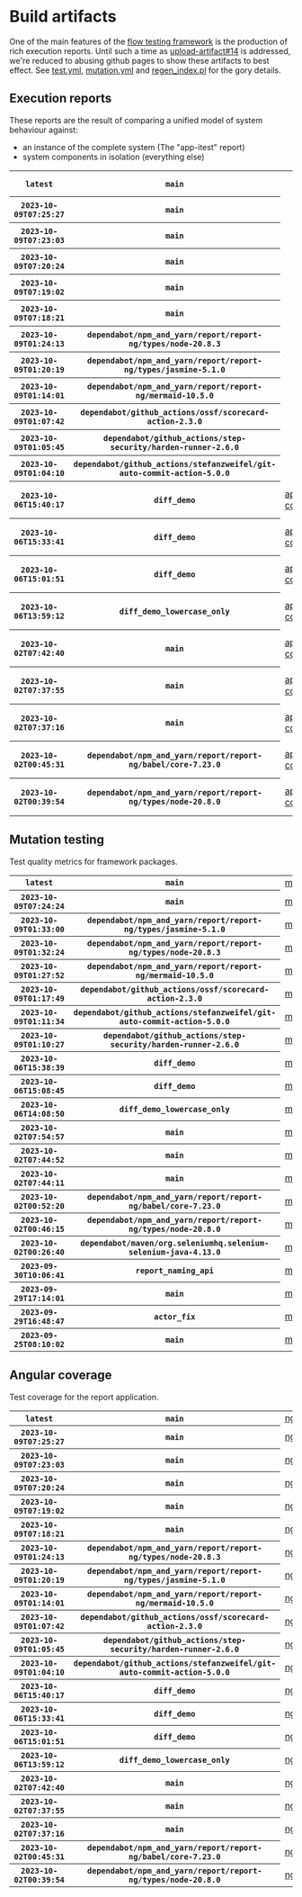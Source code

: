 # Build artifacts

One of the main features of the [flow testing framework](https://github.com/Mastercard/flow) is the production of rich execution reports.
Until such a time as [upload-artifact#14](https://github.com/actions/upload-artifact/issues/14) is addressed, we're reduced to abusing github pages to show these artifacts to best effect.
See [test.yml](https://github.com/Mastercard/flow/blob/main/.github/workflows/test.yml), [mutation.yml](https://github.com/Mastercard/flow/blob/main/.github/workflows/mutation.yml) and [regen_index.pl](https://github.com/Mastercard/flow/blob/pages/regen_index.pl) for the gory details.

## Execution reports

These reports are the result of comparing a unified model of system behaviour against:
 * an instance of the complete system (The "app-itest" report)
 * system components in isolation (everything else)

<!-- start:execution -->
<table>
	<tbody>
		<tr> <th><code>latest</code></th>
			 <th><code>main</code></th>
			<td></td>
			<td></td>
			<td></td>
			<td></td>
			<td></td>
			<td></td>
			<td></td>
			<td><a href="execution/latest/assert/assert-core/target/mctf/latest/index.html">assert/assert-core</a></td>
			<td><a href="execution/latest/example/app-core/target/mctf/latest/index.html">example/app-core</a></td>
			<td><a href="execution/latest/example/app-histogram/target/mctf/latest/index.html">example/app-histogram</a></td>
			<td><a href="execution/latest/example/app-itest/target/mctf/latest/index.html">example/app-itest</a></td>
			<td><a href="execution/latest/example/app-queue/target/mctf/latest/index.html">example/app-queue</a></td>
			<td><a href="execution/latest/example/app-store/target/mctf/latest/index.html">example/app-store</a></td>
			<td><a href="execution/latest/example/app-ui/target/mctf/latest/index.html">example/app-ui</a></td>
			<td><a href="execution/latest/example/app-web-ui/target/mctf/latest/index.html">example/app-web-ui</a></td>
		</tr>
		<tr> <th><code>2023-10-09T07:25:27</code></th>
			 <th><code>main</code></th>
			<td></td>
			<td></td>
			<td></td>
			<td></td>
			<td></td>
			<td></td>
			<td></td>
			<td><a href="execution/1696836327/assert/assert-core/target/mctf/latest/index.html">assert/assert-core</a></td>
			<td><a href="execution/1696836327/example/app-core/target/mctf/latest/index.html">example/app-core</a></td>
			<td><a href="execution/1696836327/example/app-histogram/target/mctf/latest/index.html">example/app-histogram</a></td>
			<td><a href="execution/1696836327/example/app-itest/target/mctf/latest/index.html">example/app-itest</a></td>
			<td><a href="execution/1696836327/example/app-queue/target/mctf/latest/index.html">example/app-queue</a></td>
			<td><a href="execution/1696836327/example/app-store/target/mctf/latest/index.html">example/app-store</a></td>
			<td><a href="execution/1696836327/example/app-ui/target/mctf/latest/index.html">example/app-ui</a></td>
			<td><a href="execution/1696836327/example/app-web-ui/target/mctf/latest/index.html">example/app-web-ui</a></td>
		</tr>
		<tr> <th><code>2023-10-09T07:23:03</code></th>
			 <th><code>main</code></th>
			<td></td>
			<td></td>
			<td></td>
			<td></td>
			<td></td>
			<td></td>
			<td></td>
			<td><a href="execution/1696836183/assert/assert-core/target/mctf/latest/index.html">assert/assert-core</a></td>
			<td><a href="execution/1696836183/example/app-core/target/mctf/latest/index.html">example/app-core</a></td>
			<td><a href="execution/1696836183/example/app-histogram/target/mctf/latest/index.html">example/app-histogram</a></td>
			<td><a href="execution/1696836183/example/app-itest/target/mctf/latest/index.html">example/app-itest</a></td>
			<td><a href="execution/1696836183/example/app-queue/target/mctf/latest/index.html">example/app-queue</a></td>
			<td><a href="execution/1696836183/example/app-store/target/mctf/latest/index.html">example/app-store</a></td>
			<td><a href="execution/1696836183/example/app-ui/target/mctf/latest/index.html">example/app-ui</a></td>
			<td><a href="execution/1696836183/example/app-web-ui/target/mctf/latest/index.html">example/app-web-ui</a></td>
		</tr>
		<tr> <th><code>2023-10-09T07:20:24</code></th>
			 <th><code>main</code></th>
			<td></td>
			<td></td>
			<td></td>
			<td></td>
			<td></td>
			<td></td>
			<td></td>
			<td><a href="execution/1696836024/assert/assert-core/target/mctf/latest/index.html">assert/assert-core</a></td>
			<td><a href="execution/1696836024/example/app-core/target/mctf/latest/index.html">example/app-core</a></td>
			<td><a href="execution/1696836024/example/app-histogram/target/mctf/latest/index.html">example/app-histogram</a></td>
			<td><a href="execution/1696836024/example/app-itest/target/mctf/latest/index.html">example/app-itest</a></td>
			<td><a href="execution/1696836024/example/app-queue/target/mctf/latest/index.html">example/app-queue</a></td>
			<td><a href="execution/1696836024/example/app-store/target/mctf/latest/index.html">example/app-store</a></td>
			<td><a href="execution/1696836024/example/app-ui/target/mctf/latest/index.html">example/app-ui</a></td>
			<td><a href="execution/1696836024/example/app-web-ui/target/mctf/latest/index.html">example/app-web-ui</a></td>
		</tr>
		<tr> <th><code>2023-10-09T07:19:02</code></th>
			 <th><code>main</code></th>
			<td></td>
			<td></td>
			<td></td>
			<td></td>
			<td></td>
			<td></td>
			<td></td>
			<td><a href="execution/1696835942/assert/assert-core/target/mctf/latest/index.html">assert/assert-core</a></td>
			<td><a href="execution/1696835942/example/app-core/target/mctf/latest/index.html">example/app-core</a></td>
			<td><a href="execution/1696835942/example/app-histogram/target/mctf/latest/index.html">example/app-histogram</a></td>
			<td><a href="execution/1696835942/example/app-itest/target/mctf/latest/index.html">example/app-itest</a></td>
			<td><a href="execution/1696835942/example/app-queue/target/mctf/latest/index.html">example/app-queue</a></td>
			<td><a href="execution/1696835942/example/app-store/target/mctf/latest/index.html">example/app-store</a></td>
			<td><a href="execution/1696835942/example/app-ui/target/mctf/latest/index.html">example/app-ui</a></td>
			<td><a href="execution/1696835942/example/app-web-ui/target/mctf/latest/index.html">example/app-web-ui</a></td>
		</tr>
		<tr> <th><code>2023-10-09T07:18:21</code></th>
			 <th><code>main</code></th>
			<td></td>
			<td></td>
			<td></td>
			<td></td>
			<td></td>
			<td></td>
			<td></td>
			<td><a href="execution/1696835901/assert/assert-core/target/mctf/latest/index.html">assert/assert-core</a></td>
			<td><a href="execution/1696835901/example/app-core/target/mctf/latest/index.html">example/app-core</a></td>
			<td><a href="execution/1696835901/example/app-histogram/target/mctf/latest/index.html">example/app-histogram</a></td>
			<td><a href="execution/1696835901/example/app-itest/target/mctf/latest/index.html">example/app-itest</a></td>
			<td><a href="execution/1696835901/example/app-queue/target/mctf/latest/index.html">example/app-queue</a></td>
			<td><a href="execution/1696835901/example/app-store/target/mctf/latest/index.html">example/app-store</a></td>
			<td><a href="execution/1696835901/example/app-ui/target/mctf/latest/index.html">example/app-ui</a></td>
			<td><a href="execution/1696835901/example/app-web-ui/target/mctf/latest/index.html">example/app-web-ui</a></td>
		</tr>
		<tr> <th><code>2023-10-09T01:24:13</code></th>
			 <th><code>dependabot/npm_and_yarn/report/report-ng/types/node-20.8.3</code></th>
			<td></td>
			<td></td>
			<td></td>
			<td></td>
			<td></td>
			<td></td>
			<td></td>
			<td><a href="execution/1696814653/assert/assert-core/target/mctf/latest/index.html">assert/assert-core</a></td>
			<td><a href="execution/1696814653/example/app-core/target/mctf/latest/index.html">example/app-core</a></td>
			<td><a href="execution/1696814653/example/app-histogram/target/mctf/latest/index.html">example/app-histogram</a></td>
			<td><a href="execution/1696814653/example/app-itest/target/mctf/latest/index.html">example/app-itest</a></td>
			<td><a href="execution/1696814653/example/app-queue/target/mctf/latest/index.html">example/app-queue</a></td>
			<td><a href="execution/1696814653/example/app-store/target/mctf/latest/index.html">example/app-store</a></td>
			<td><a href="execution/1696814653/example/app-ui/target/mctf/latest/index.html">example/app-ui</a></td>
			<td><a href="execution/1696814653/example/app-web-ui/target/mctf/latest/index.html">example/app-web-ui</a></td>
		</tr>
		<tr> <th><code>2023-10-09T01:20:19</code></th>
			 <th><code>dependabot/npm_and_yarn/report/report-ng/types/jasmine-5.1.0</code></th>
			<td></td>
			<td></td>
			<td></td>
			<td></td>
			<td></td>
			<td></td>
			<td></td>
			<td><a href="execution/1696814419/assert/assert-core/target/mctf/latest/index.html">assert/assert-core</a></td>
			<td><a href="execution/1696814419/example/app-core/target/mctf/latest/index.html">example/app-core</a></td>
			<td><a href="execution/1696814419/example/app-histogram/target/mctf/latest/index.html">example/app-histogram</a></td>
			<td><a href="execution/1696814419/example/app-itest/target/mctf/latest/index.html">example/app-itest</a></td>
			<td><a href="execution/1696814419/example/app-queue/target/mctf/latest/index.html">example/app-queue</a></td>
			<td><a href="execution/1696814419/example/app-store/target/mctf/latest/index.html">example/app-store</a></td>
			<td><a href="execution/1696814419/example/app-ui/target/mctf/latest/index.html">example/app-ui</a></td>
			<td><a href="execution/1696814419/example/app-web-ui/target/mctf/latest/index.html">example/app-web-ui</a></td>
		</tr>
		<tr> <th><code>2023-10-09T01:14:01</code></th>
			 <th><code>dependabot/npm_and_yarn/report/report-ng/mermaid-10.5.0</code></th>
			<td></td>
			<td></td>
			<td></td>
			<td></td>
			<td></td>
			<td></td>
			<td></td>
			<td><a href="execution/1696814041/assert/assert-core/target/mctf/latest/index.html">assert/assert-core</a></td>
			<td><a href="execution/1696814041/example/app-core/target/mctf/latest/index.html">example/app-core</a></td>
			<td><a href="execution/1696814041/example/app-histogram/target/mctf/latest/index.html">example/app-histogram</a></td>
			<td><a href="execution/1696814041/example/app-itest/target/mctf/latest/index.html">example/app-itest</a></td>
			<td><a href="execution/1696814041/example/app-queue/target/mctf/latest/index.html">example/app-queue</a></td>
			<td><a href="execution/1696814041/example/app-store/target/mctf/latest/index.html">example/app-store</a></td>
			<td><a href="execution/1696814041/example/app-ui/target/mctf/latest/index.html">example/app-ui</a></td>
			<td><a href="execution/1696814041/example/app-web-ui/target/mctf/latest/index.html">example/app-web-ui</a></td>
		</tr>
		<tr> <th><code>2023-10-09T01:07:42</code></th>
			 <th><code>dependabot/github_actions/ossf/scorecard-action-2.3.0</code></th>
			<td></td>
			<td></td>
			<td></td>
			<td></td>
			<td></td>
			<td></td>
			<td></td>
			<td><a href="execution/1696813662/assert/assert-core/target/mctf/latest/index.html">assert/assert-core</a></td>
			<td><a href="execution/1696813662/example/app-core/target/mctf/latest/index.html">example/app-core</a></td>
			<td><a href="execution/1696813662/example/app-histogram/target/mctf/latest/index.html">example/app-histogram</a></td>
			<td><a href="execution/1696813662/example/app-itest/target/mctf/latest/index.html">example/app-itest</a></td>
			<td><a href="execution/1696813662/example/app-queue/target/mctf/latest/index.html">example/app-queue</a></td>
			<td><a href="execution/1696813662/example/app-store/target/mctf/latest/index.html">example/app-store</a></td>
			<td><a href="execution/1696813662/example/app-ui/target/mctf/latest/index.html">example/app-ui</a></td>
			<td><a href="execution/1696813662/example/app-web-ui/target/mctf/latest/index.html">example/app-web-ui</a></td>
		</tr>
		<tr> <th><code>2023-10-09T01:05:45</code></th>
			 <th><code>dependabot/github_actions/step-security/harden-runner-2.6.0</code></th>
			<td></td>
			<td></td>
			<td></td>
			<td></td>
			<td></td>
			<td></td>
			<td></td>
			<td><a href="execution/1696813545/assert/assert-core/target/mctf/latest/index.html">assert/assert-core</a></td>
			<td><a href="execution/1696813545/example/app-core/target/mctf/latest/index.html">example/app-core</a></td>
			<td><a href="execution/1696813545/example/app-histogram/target/mctf/latest/index.html">example/app-histogram</a></td>
			<td><a href="execution/1696813545/example/app-itest/target/mctf/latest/index.html">example/app-itest</a></td>
			<td><a href="execution/1696813545/example/app-queue/target/mctf/latest/index.html">example/app-queue</a></td>
			<td><a href="execution/1696813545/example/app-store/target/mctf/latest/index.html">example/app-store</a></td>
			<td><a href="execution/1696813545/example/app-ui/target/mctf/latest/index.html">example/app-ui</a></td>
			<td><a href="execution/1696813545/example/app-web-ui/target/mctf/latest/index.html">example/app-web-ui</a></td>
		</tr>
		<tr> <th><code>2023-10-09T01:04:10</code></th>
			 <th><code>dependabot/github_actions/stefanzweifel/git-auto-commit-action-5.0.0</code></th>
			<td></td>
			<td></td>
			<td></td>
			<td></td>
			<td></td>
			<td></td>
			<td></td>
			<td><a href="execution/1696813450/assert/assert-core/target/mctf/latest/index.html">assert/assert-core</a></td>
			<td><a href="execution/1696813450/example/app-core/target/mctf/latest/index.html">example/app-core</a></td>
			<td><a href="execution/1696813450/example/app-histogram/target/mctf/latest/index.html">example/app-histogram</a></td>
			<td><a href="execution/1696813450/example/app-itest/target/mctf/latest/index.html">example/app-itest</a></td>
			<td><a href="execution/1696813450/example/app-queue/target/mctf/latest/index.html">example/app-queue</a></td>
			<td><a href="execution/1696813450/example/app-store/target/mctf/latest/index.html">example/app-store</a></td>
			<td><a href="execution/1696813450/example/app-ui/target/mctf/latest/index.html">example/app-ui</a></td>
			<td><a href="execution/1696813450/example/app-web-ui/target/mctf/latest/index.html">example/app-web-ui</a></td>
		</tr>
		<tr> <th><code>2023-10-06T15:40:17</code></th>
			 <th><code>diff_demo</code></th>
			<td><a href="execution/1696606817/app-core/target/mctf/latest/index.html">app-core</a></td>
			<td><a href="execution/1696606817/app-histogram/target/mctf/latest/index.html">app-histogram</a></td>
			<td><a href="execution/1696606817/app-itest/target/mctf/latest/index.html">app-itest</a></td>
			<td><a href="execution/1696606817/app-queue/target/mctf/latest/index.html">app-queue</a></td>
			<td><a href="execution/1696606817/app-store/target/mctf/latest/index.html">app-store</a></td>
			<td><a href="execution/1696606817/app-ui/target/mctf/latest/index.html">app-ui</a></td>
			<td><a href="execution/1696606817/app-web-ui/target/mctf/latest/index.html">app-web-ui</a></td>
			<td></td>
			<td></td>
			<td></td>
			<td></td>
			<td></td>
			<td></td>
			<td></td>
			<td></td>
		</tr>
		<tr> <th><code>2023-10-06T15:33:41</code></th>
			 <th><code>diff_demo</code></th>
			<td><a href="execution/1696606421/example/app-core/target/mctf/latest/index.html">app-core</a></td>
			<td><a href="execution/1696606421/example/app-histogram/target/mctf/latest/index.html">app-histogram</a></td>
			<td><a href="execution/1696606421/example/app-itest/target/mctf/latest/index.html">app-itest</a></td>
			<td><a href="execution/1696606421/example/app-queue/target/mctf/latest/index.html">app-queue</a></td>
			<td><a href="execution/1696606421/example/app-store/target/mctf/latest/index.html">app-store</a></td>
			<td><a href="execution/1696606421/example/app-ui/target/mctf/latest/index.html">app-ui</a></td>
			<td><a href="execution/1696606421/example/app-web-ui/target/mctf/latest/index.html">app-web-ui</a></td>
			<td></td>
			<td></td>
			<td></td>
			<td></td>
			<td></td>
			<td></td>
			<td></td>
			<td></td>
		</tr>
		<tr> <th><code>2023-10-06T15:01:51</code></th>
			 <th><code>diff_demo</code></th>
			<td><a href="execution/1696604511/example/app-core/target/mctf/latest/index.html">app-core</a></td>
			<td><a href="execution/1696604511/example/app-histogram/target/mctf/latest/index.html">app-histogram</a></td>
			<td><a href="execution/1696604511/example/app-itest/target/mctf/latest/index.html">app-itest</a></td>
			<td><a href="execution/1696604511/example/app-queue/target/mctf/latest/index.html">app-queue</a></td>
			<td><a href="execution/1696604511/example/app-store/target/mctf/latest/index.html">app-store</a></td>
			<td><a href="execution/1696604511/example/app-ui/target/mctf/latest/index.html">app-ui</a></td>
			<td><a href="execution/1696604511/example/app-web-ui/target/mctf/latest/index.html">app-web-ui</a></td>
			<td></td>
			<td></td>
			<td></td>
			<td></td>
			<td></td>
			<td></td>
			<td></td>
			<td></td>
		</tr>
		<tr> <th><code>2023-10-06T13:59:12</code></th>
			 <th><code>diff_demo_lowercase_only</code></th>
			<td><a href="execution/1696600752/example/app-core/target/mctf/latest/index.html">app-core</a></td>
			<td><a href="execution/1696600752/example/app-histogram/target/mctf/latest/index.html">app-histogram</a></td>
			<td><a href="execution/1696600752/example/app-itest/target/mctf/latest/index.html">app-itest</a></td>
			<td><a href="execution/1696600752/example/app-queue/target/mctf/latest/index.html">app-queue</a></td>
			<td><a href="execution/1696600752/example/app-store/target/mctf/latest/index.html">app-store</a></td>
			<td><a href="execution/1696600752/example/app-ui/target/mctf/latest/index.html">app-ui</a></td>
			<td><a href="execution/1696600752/example/app-web-ui/target/mctf/latest/index.html">app-web-ui</a></td>
			<td></td>
			<td></td>
			<td></td>
			<td></td>
			<td></td>
			<td></td>
			<td></td>
			<td></td>
		</tr>
		<tr> <th><code>2023-10-02T07:42:40</code></th>
			 <th><code>main</code></th>
			<td><a href="execution/1696232560/example/app-core/target/mctf/latest/index.html">app-core</a></td>
			<td><a href="execution/1696232560/example/app-histogram/target/mctf/latest/index.html">app-histogram</a></td>
			<td><a href="execution/1696232560/example/app-itest/target/mctf/latest/index.html">app-itest</a></td>
			<td><a href="execution/1696232560/example/app-queue/target/mctf/latest/index.html">app-queue</a></td>
			<td><a href="execution/1696232560/example/app-store/target/mctf/latest/index.html">app-store</a></td>
			<td><a href="execution/1696232560/example/app-ui/target/mctf/latest/index.html">app-ui</a></td>
			<td><a href="execution/1696232560/example/app-web-ui/target/mctf/latest/index.html">app-web-ui</a></td>
			<td></td>
			<td></td>
			<td></td>
			<td></td>
			<td></td>
			<td></td>
			<td></td>
			<td></td>
		</tr>
		<tr> <th><code>2023-10-02T07:37:55</code></th>
			 <th><code>main</code></th>
			<td><a href="execution/1696232275/example/app-core/target/mctf/latest/index.html">app-core</a></td>
			<td><a href="execution/1696232275/example/app-histogram/target/mctf/latest/index.html">app-histogram</a></td>
			<td><a href="execution/1696232275/example/app-itest/target/mctf/latest/index.html">app-itest</a></td>
			<td><a href="execution/1696232275/example/app-queue/target/mctf/latest/index.html">app-queue</a></td>
			<td><a href="execution/1696232275/example/app-store/target/mctf/latest/index.html">app-store</a></td>
			<td><a href="execution/1696232275/example/app-ui/target/mctf/latest/index.html">app-ui</a></td>
			<td><a href="execution/1696232275/example/app-web-ui/target/mctf/latest/index.html">app-web-ui</a></td>
			<td></td>
			<td></td>
			<td></td>
			<td></td>
			<td></td>
			<td></td>
			<td></td>
			<td></td>
		</tr>
		<tr> <th><code>2023-10-02T07:37:16</code></th>
			 <th><code>main</code></th>
			<td><a href="execution/1696232236/example/app-core/target/mctf/latest/index.html">app-core</a></td>
			<td><a href="execution/1696232236/example/app-histogram/target/mctf/latest/index.html">app-histogram</a></td>
			<td><a href="execution/1696232236/example/app-itest/target/mctf/latest/index.html">app-itest</a></td>
			<td><a href="execution/1696232236/example/app-queue/target/mctf/latest/index.html">app-queue</a></td>
			<td><a href="execution/1696232236/example/app-store/target/mctf/latest/index.html">app-store</a></td>
			<td><a href="execution/1696232236/example/app-ui/target/mctf/latest/index.html">app-ui</a></td>
			<td><a href="execution/1696232236/example/app-web-ui/target/mctf/latest/index.html">app-web-ui</a></td>
			<td></td>
			<td></td>
			<td></td>
			<td></td>
			<td></td>
			<td></td>
			<td></td>
			<td></td>
		</tr>
		<tr> <th><code>2023-10-02T00:45:31</code></th>
			 <th><code>dependabot/npm_and_yarn/report/report-ng/babel/core-7.23.0</code></th>
			<td><a href="execution/1696207531/example/app-core/target/mctf/latest/index.html">app-core</a></td>
			<td><a href="execution/1696207531/example/app-histogram/target/mctf/latest/index.html">app-histogram</a></td>
			<td><a href="execution/1696207531/example/app-itest/target/mctf/latest/index.html">app-itest</a></td>
			<td><a href="execution/1696207531/example/app-queue/target/mctf/latest/index.html">app-queue</a></td>
			<td><a href="execution/1696207531/example/app-store/target/mctf/latest/index.html">app-store</a></td>
			<td><a href="execution/1696207531/example/app-ui/target/mctf/latest/index.html">app-ui</a></td>
			<td><a href="execution/1696207531/example/app-web-ui/target/mctf/latest/index.html">app-web-ui</a></td>
			<td></td>
			<td></td>
			<td></td>
			<td></td>
			<td></td>
			<td></td>
			<td></td>
			<td></td>
		</tr>
		<tr> <th><code>2023-10-02T00:39:54</code></th>
			 <th><code>dependabot/npm_and_yarn/report/report-ng/types/node-20.8.0</code></th>
			<td><a href="execution/1696207194/example/app-core/target/mctf/latest/index.html">app-core</a></td>
			<td><a href="execution/1696207194/example/app-histogram/target/mctf/latest/index.html">app-histogram</a></td>
			<td><a href="execution/1696207194/example/app-itest/target/mctf/latest/index.html">app-itest</a></td>
			<td><a href="execution/1696207194/example/app-queue/target/mctf/latest/index.html">app-queue</a></td>
			<td><a href="execution/1696207194/example/app-store/target/mctf/latest/index.html">app-store</a></td>
			<td><a href="execution/1696207194/example/app-ui/target/mctf/latest/index.html">app-ui</a></td>
			<td><a href="execution/1696207194/example/app-web-ui/target/mctf/latest/index.html">app-web-ui</a></td>
			<td></td>
			<td></td>
			<td></td>
			<td></td>
			<td></td>
			<td></td>
			<td></td>
			<td></td>
		</tr>
	</tbody>
</table>
<!-- end:execution -->

## Mutation testing

Test quality metrics for framework packages.

<!-- start:mutation -->
<table>
	<tbody>
		<tr> <th><code>latest</code></th>
			 <th><code>main</code></th>
			<td><a href="mutation/latest/mutation_report/index.html">mutation</a></td>
		</tr>
		<tr> <th><code>2023-10-09T07:24:24</code></th>
			 <th><code>main</code></th>
			<td><a href="mutation/1696836264/mutation_report/index.html">mutation</a></td>
		</tr>
		<tr> <th><code>2023-10-09T01:33:00</code></th>
			 <th><code>dependabot/npm_and_yarn/report/report-ng/types/jasmine-5.1.0</code></th>
			<td><a href="mutation/1696815180/mutation_report/index.html">mutation</a></td>
		</tr>
		<tr> <th><code>2023-10-09T01:32:24</code></th>
			 <th><code>dependabot/npm_and_yarn/report/report-ng/types/node-20.8.3</code></th>
			<td><a href="mutation/1696815144/mutation_report/index.html">mutation</a></td>
		</tr>
		<tr> <th><code>2023-10-09T01:27:52</code></th>
			 <th><code>dependabot/npm_and_yarn/report/report-ng/mermaid-10.5.0</code></th>
			<td><a href="mutation/1696814872/mutation_report/index.html">mutation</a></td>
		</tr>
		<tr> <th><code>2023-10-09T01:17:49</code></th>
			 <th><code>dependabot/github_actions/ossf/scorecard-action-2.3.0</code></th>
			<td><a href="mutation/1696814269/mutation_report/index.html">mutation</a></td>
		</tr>
		<tr> <th><code>2023-10-09T01:11:34</code></th>
			 <th><code>dependabot/github_actions/stefanzweifel/git-auto-commit-action-5.0.0</code></th>
			<td><a href="mutation/1696813894/mutation_report/index.html">mutation</a></td>
		</tr>
		<tr> <th><code>2023-10-09T01:10:27</code></th>
			 <th><code>dependabot/github_actions/step-security/harden-runner-2.6.0</code></th>
			<td><a href="mutation/1696813827/mutation_report/index.html">mutation</a></td>
		</tr>
		<tr> <th><code>2023-10-06T15:38:39</code></th>
			 <th><code>diff_demo</code></th>
			<td><a href="mutation/1696606719/mutation_report/index.html">mutation</a></td>
		</tr>
		<tr> <th><code>2023-10-06T15:08:45</code></th>
			 <th><code>diff_demo</code></th>
			<td><a href="mutation/1696604925/mutation_report/index.html">mutation</a></td>
		</tr>
		<tr> <th><code>2023-10-06T14:08:50</code></th>
			 <th><code>diff_demo_lowercase_only</code></th>
			<td><a href="mutation/1696601330/mutation_report/index.html">mutation</a></td>
		</tr>
		<tr> <th><code>2023-10-02T07:54:57</code></th>
			 <th><code>main</code></th>
			<td><a href="mutation/1696233297/mutation_report/index.html">mutation</a></td>
		</tr>
		<tr> <th><code>2023-10-02T07:44:52</code></th>
			 <th><code>main</code></th>
			<td><a href="mutation/1696232692/mutation_report/index.html">mutation</a></td>
		</tr>
		<tr> <th><code>2023-10-02T07:44:11</code></th>
			 <th><code>main</code></th>
			<td><a href="mutation/1696232651/mutation_report/index.html">mutation</a></td>
		</tr>
		<tr> <th><code>2023-10-02T00:52:20</code></th>
			 <th><code>dependabot/npm_and_yarn/report/report-ng/babel/core-7.23.0</code></th>
			<td><a href="mutation/1696207940/mutation_report/index.html">mutation</a></td>
		</tr>
		<tr> <th><code>2023-10-02T00:46:15</code></th>
			 <th><code>dependabot/npm_and_yarn/report/report-ng/types/node-20.8.0</code></th>
			<td><a href="mutation/1696207575/mutation_report/index.html">mutation</a></td>
		</tr>
		<tr> <th><code>2023-10-02T00:26:40</code></th>
			 <th><code>dependabot/maven/org.seleniumhq.selenium-selenium-java-4.13.0</code></th>
			<td><a href="mutation/1696206400/mutation_report/index.html">mutation</a></td>
		</tr>
		<tr> <th><code>2023-09-30T10:06:41</code></th>
			 <th><code>report_naming_api</code></th>
			<td><a href="mutation/1696068401/mutation_report/index.html">mutation</a></td>
		</tr>
		<tr> <th><code>2023-09-29T17:14:01</code></th>
			 <th><code>main</code></th>
			<td><a href="mutation/1696007641/mutation_report/index.html">mutation</a></td>
		</tr>
		<tr> <th><code>2023-09-29T16:48:47</code></th>
			 <th><code>actor_fix</code></th>
			<td><a href="mutation/1696006127/mutation_report/index.html">mutation</a></td>
		</tr>
		<tr> <th><code>2023-09-25T08:10:02</code></th>
			 <th><code>main</code></th>
			<td><a href="mutation/1695629402/mutation_report/index.html">mutation</a></td>
		</tr>
	</tbody>
</table>
<!-- end:mutation -->

## Angular coverage

Test coverage for the report application.

<!-- start:ng_coverage -->
<table>
	<tbody>
		<tr> <th><code>latest</code></th>
			 <th><code>main</code></th>
			<td><a href="ng_coverage/latest/report/index.html">ng_coverage</a></td>
		</tr>
		<tr> <th><code>2023-10-09T07:25:27</code></th>
			 <th><code>main</code></th>
			<td><a href="ng_coverage/1696836327/report/index.html">ng_coverage</a></td>
		</tr>
		<tr> <th><code>2023-10-09T07:23:03</code></th>
			 <th><code>main</code></th>
			<td><a href="ng_coverage/1696836183/report/index.html">ng_coverage</a></td>
		</tr>
		<tr> <th><code>2023-10-09T07:20:24</code></th>
			 <th><code>main</code></th>
			<td><a href="ng_coverage/1696836024/report/index.html">ng_coverage</a></td>
		</tr>
		<tr> <th><code>2023-10-09T07:19:02</code></th>
			 <th><code>main</code></th>
			<td><a href="ng_coverage/1696835942/report/index.html">ng_coverage</a></td>
		</tr>
		<tr> <th><code>2023-10-09T07:18:21</code></th>
			 <th><code>main</code></th>
			<td><a href="ng_coverage/1696835901/report/index.html">ng_coverage</a></td>
		</tr>
		<tr> <th><code>2023-10-09T01:24:13</code></th>
			 <th><code>dependabot/npm_and_yarn/report/report-ng/types/node-20.8.3</code></th>
			<td><a href="ng_coverage/1696814653/report/index.html">ng_coverage</a></td>
		</tr>
		<tr> <th><code>2023-10-09T01:20:19</code></th>
			 <th><code>dependabot/npm_and_yarn/report/report-ng/types/jasmine-5.1.0</code></th>
			<td><a href="ng_coverage/1696814419/report/index.html">ng_coverage</a></td>
		</tr>
		<tr> <th><code>2023-10-09T01:14:01</code></th>
			 <th><code>dependabot/npm_and_yarn/report/report-ng/mermaid-10.5.0</code></th>
			<td><a href="ng_coverage/1696814041/report/index.html">ng_coverage</a></td>
		</tr>
		<tr> <th><code>2023-10-09T01:07:42</code></th>
			 <th><code>dependabot/github_actions/ossf/scorecard-action-2.3.0</code></th>
			<td><a href="ng_coverage/1696813662/report/index.html">ng_coverage</a></td>
		</tr>
		<tr> <th><code>2023-10-09T01:05:45</code></th>
			 <th><code>dependabot/github_actions/step-security/harden-runner-2.6.0</code></th>
			<td><a href="ng_coverage/1696813545/report/index.html">ng_coverage</a></td>
		</tr>
		<tr> <th><code>2023-10-09T01:04:10</code></th>
			 <th><code>dependabot/github_actions/stefanzweifel/git-auto-commit-action-5.0.0</code></th>
			<td><a href="ng_coverage/1696813450/report/index.html">ng_coverage</a></td>
		</tr>
		<tr> <th><code>2023-10-06T15:40:17</code></th>
			 <th><code>diff_demo</code></th>
			<td><a href="ng_coverage/1696606817/report/index.html">ng_coverage</a></td>
		</tr>
		<tr> <th><code>2023-10-06T15:33:41</code></th>
			 <th><code>diff_demo</code></th>
			<td><a href="ng_coverage/1696606421/report/index.html">ng_coverage</a></td>
		</tr>
		<tr> <th><code>2023-10-06T15:01:51</code></th>
			 <th><code>diff_demo</code></th>
			<td><a href="ng_coverage/1696604511/report/index.html">ng_coverage</a></td>
		</tr>
		<tr> <th><code>2023-10-06T13:59:12</code></th>
			 <th><code>diff_demo_lowercase_only</code></th>
			<td><a href="ng_coverage/1696600752/report/index.html">ng_coverage</a></td>
		</tr>
		<tr> <th><code>2023-10-02T07:42:40</code></th>
			 <th><code>main</code></th>
			<td><a href="ng_coverage/1696232560/report/index.html">ng_coverage</a></td>
		</tr>
		<tr> <th><code>2023-10-02T07:37:55</code></th>
			 <th><code>main</code></th>
			<td><a href="ng_coverage/1696232275/report/index.html">ng_coverage</a></td>
		</tr>
		<tr> <th><code>2023-10-02T07:37:16</code></th>
			 <th><code>main</code></th>
			<td><a href="ng_coverage/1696232236/report/index.html">ng_coverage</a></td>
		</tr>
		<tr> <th><code>2023-10-02T00:45:31</code></th>
			 <th><code>dependabot/npm_and_yarn/report/report-ng/babel/core-7.23.0</code></th>
			<td><a href="ng_coverage/1696207531/report/index.html">ng_coverage</a></td>
		</tr>
		<tr> <th><code>2023-10-02T00:39:54</code></th>
			 <th><code>dependabot/npm_and_yarn/report/report-ng/types/node-20.8.0</code></th>
			<td><a href="ng_coverage/1696207194/report/index.html">ng_coverage</a></td>
		</tr>
	</tbody>
</table>
<!-- end:ng_coverage -->
